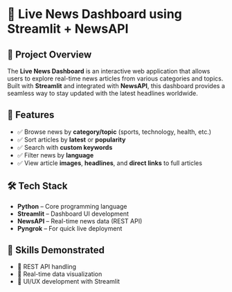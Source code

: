 # 📰 Live News Dashboard using Streamlit + NewsAPI

## 📌 Project Overview
The **Live News Dashboard** is an interactive web application that allows users to explore real-time news articles from various categories and topics. Built with **Streamlit** and integrated with **NewsAPI**, this dashboard provides a seamless way to stay updated with the latest headlines worldwide.

## 🚀 Features
- ✅ Browse news by **category/topic** (sports, technology, health, etc.)
- ✅ Sort articles by **latest** or **popularity**
- ✅ Search with **custom keywords**
- ✅ Filter news by **language**
- ✅ View article **images**, **headlines**, and **direct links** to full articles

## 🛠️ Tech Stack
- **Python** – Core programming language
- **Streamlit** – Dashboard UI development
- **NewsAPI** – Real-time news data (REST API)
- **Pyngrok** – For quick live deployment

## 🎯 Skills Demonstrated
- 🔹 REST API handling  
- 🔹 Real-time data visualization  
- 🔹 UI/UX development with Streamlit  

